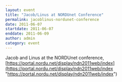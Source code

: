 ```yaml
---
layout: event
title: "Jacob/Linus at NORDUnet Conference"
permalink: jacoblinus-nordunet-conference
date: 2011-06-07
startdate: 2011-06-07
enddate: 2011-06-09
author: admin
category: event
---
```


Jacob and Linus at the NORDUnet conference, [https://portal.nordu.net/display/ndn2011web/index](https://portal.nordu.net/display/ndn2011web/index "https://portal.nordu.net/display/ndn2011web/index")

